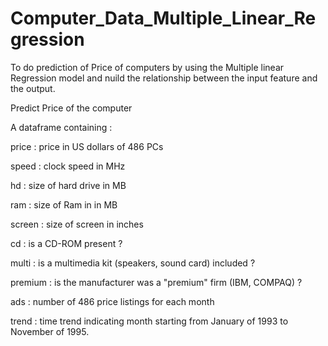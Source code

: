 # Computer_Data_Multiple_Linear_Regression
To do prediction of Price of computers by using the Multiple linear Regression model and nuild the relationship between the input feature and the output.


Predict Price of the computer

A dataframe containing :

price : price in US dollars of 486 PCs

speed : clock speed in MHz

hd : size of hard drive in MB

ram : size of Ram in in MB

screen : size of screen in inches

cd : is a CD-ROM present ?

multi : is a multimedia kit (speakers, sound card) included ?

premium : is the manufacturer was a "premium" firm (IBM, COMPAQ) ?

ads : number of 486 price listings for each month

trend : time trend indicating month starting from January of 1993 to November of 1995.
